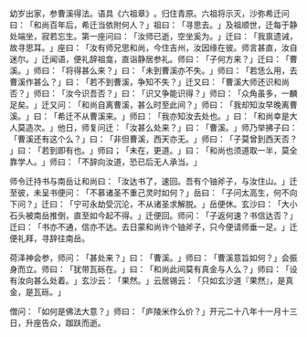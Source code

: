 幼岁出家，参曹溪得法。语具《六祖章》​。归住青原。六祖将示灭，沙弥希迁问曰：​「和尚百年后，希迁当依附何人？​」祖曰：​「寻思去。​」及祖顺世，迁每于静处端坐，寂若忘生。第一座问曰：​「汝师已逝，空坐奚为。​」迁曰：​「我禀遗诫，故寻思耳。​」座曰：​「汝有师兄思和尚，今住吉州，汝因缘在彼。师言甚直，汝自迷尔。​」迁闻语，便礼辞祖龛，直诣静居参礼。师曰：​「子何方来？​」迁曰：​「曹溪。​」师曰：​「将得甚么来？​」曰：​「未到曹溪亦不失。​」师曰：​「若恁么用，去曹溪作甚么？​」曰：​「若不到曹溪，争知不失？​」迁又曰：​「曹溪大师还识和尚否？​」师曰：​「汝今识吾否？​」曰：​「识又争能识得？​」师曰：​「众角虽多，一麟足矣。​」迁又问：​「和尚自离曹溪，甚么时至此间？​」师曰：​「我却知汝早晚离曹溪。​」曰：​「希迁不从曹溪来。​」师曰：​「我亦知汝去处也。​」曰：​「和尚幸是大人莫造次。​」他日，师复问迁：​「汝甚么处来？​」曰：​「曹溪。​」师乃举拂子曰：​「曹溪还有这个么？​」曰：​「非但曹溪，西天亦无。​」师曰：​「子莫曾到西天否？​」曰：​「若到即有也。​」师曰；​「未在，更道。​」曰：​「和尚也须道取一半，莫全靠学人。​」师曰：​「不辞向汝道，恐已后无人承当。​」

师令迁持书与南岳让和尚曰：​「汝达书了，速回。吾有个铀斧子，与汝住山。​」迁至彼，未呈书便问：​「不慕诸圣不重己灵时如何？​」岳曰：​「子问太高生，何不向下问？​」迁曰：​「宁可永劫受沉沦，不从诸圣求解脱。​」岳便休。玄沙曰：​「大小石头被南岳推倒，直至如今起不得。​」迁便回。师问：​「子返何速？书信达否？​」迁曰：​「书亦不通，信亦不达。去日蒙和尚许个铀斧子，只今便请师垂一足。​」迁便礼拜，寻辞往南岳。

荷泽神会参，师问：​「甚处来？​」曰：​「曹溪。​」师曰：​「曹溪意旨如何？​」会振身而立。师曰：​「犹带瓦砾在。​」曰：​「和尚此间莫有真金与人么？​」师曰：​「设有汝向甚么处着。​」玄沙云：​「果然。​」云居锡云：​「只如玄沙道『果然』，是真金，是瓦砾。​」

僧问：​「如何是佛法大意？​」师曰：​「庐陵米作么价？​」开元二十八年十一月十三日，升座告众，跏趺而逝。